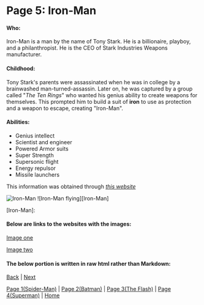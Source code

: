 # Page 5: Iron-Man

#### Who:
Iron-Man is a man by the name of Tony Stark. He is a billionaire, playboy, and a
philanthropist. He is the CEO of Stark Industries Weapons manufacturer.

#### Childhood:
Tony Stark's parents were assassinated when he was in college by a brainwashed
man-turned-assassin. Later on, he was captured by a group called "*The Ten Rings*" 
who wanted his genius ability to create weapons for themselves. This prompted him
to build a suit of **iron** to use as protection and a weapon to escape, creating 
"Iron-Man".

#### Abilities:
* Genius intellect
* Scientist and engineer
* Powered Armor suits
* Super Strength
* Supersonic flight
* Energy repulsor
* Missile launchers

This information was obtained through [*this website*](https://en.wikipedia.org/wiki/Iron_Man)

![Iron-Man]()
![Iron-Man flying][Iron-Man]

[Iron-Man]: 

#### Below are links to the websites with the images:
[Image one]()

[Image two]()

#### The below portion is written in raw html rather than Markdown:



[Back]() | 
[Next]()

[Page 1(Spider-Man)]() | 
[Page 2(Batman)]() | 
[Page 3(The Flash)]() | 
[Page 4(Superman)]() | 
[Home]()